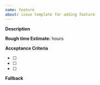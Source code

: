 ```yaml
---
name: feature
about: issue template for adding feature
---
```


**Description**

<feature-short-description> 

**Rough time Estimate:** <HH> hours

**Acceptance Criteria**

- [ ] <Criteria-1>
- [ ] <Criteria-2>
- [ ] <Criteria-3>

**Fallback** 

<fallback-short-description>

